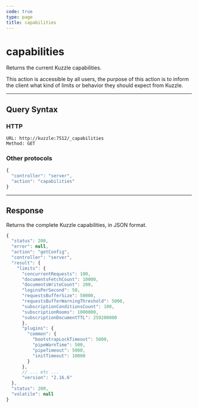 ```yaml
---
code: true
type: page
title: capabilities
---
```


<SinceBadge version="auto-version"/>

# capabilities



Returns the current Kuzzle capabilities.

This action is accessible by all users, the purpose of this action is to inform the client what kind of limits or behavior they should expect from Kuzzle.

---

## Query Syntax

### HTTP

```http
URL: http://kuzzle:7512/_capabilities
Method: GET
```

### Other protocols

```js
{
  "controller": "server",
  "action": "capabilities"
}
```

---

## Response

Returns the complete Kuzzle capabilities, in JSON format.

```js
{
  "status": 200,
  "error": null,
  "action": "getConfig",
  "controller": "server",
  "result": {
    "limits": {
      "concurrentRequests": 100,
      "documentsFetchCount": 10000,
      "documentsWriteCount": 200,
      "loginsPerSecond": 50,
      "requestsBufferSize": 50000,
      "requestsBufferWarningThreshold": 5000,
      "subscriptionConditionsCount": 100,
      "subscriptionRooms": 1000000,
      "subscriptionDocumentTTL": 259200000
      },
      "plugins": {
        "common": {
          "bootstrapLockTimeout": 5000,
          "pipeWarnTime": 500,
          "pipeTimeout": 5000,
          "initTimeout": 10000
        }
      },
      // ... etc ...
      "version": "2.16.6"
  },
  "status": 200,
  "volatile": null
}
```
